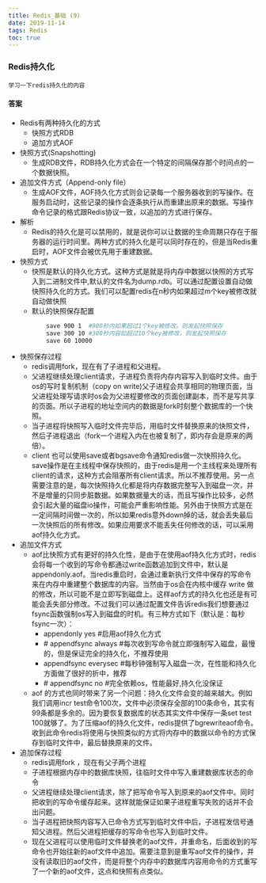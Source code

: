 ```yaml
---
title: Redis_基础 (9)
date: 2019-11-14
tags: Redis
toc: true
---
```


### Redis持久化
    学习一下redis持久化的内容

<!-- more -->

#### 答案
- Redis有两种持久化的方式
    * 快照方式RDB
    * 追加方式AOF
- 快照方式(Snapshotting)
    * 生成RDB文件，RDB持久化方式会在一个特定的间隔保存那个时间点的一个数据快照。
- 追加文件方式（Append-only file）
    * 生成AOF文件，AOF持久化方式则会记录每一个服务器收到的写操作。在服务启动时，这些记录的操作会逐条执行从而重建出原来的数据。写操作命令记录的格式跟Redis协议一致，以追加的方式进行保存。
- 解析
    * Redis的持久化是可以禁用的，就是说你可以让数据的生命周期只存在于服务器的运行时间里。两种方式的持久化是可以同时存在的，但是当Redis重启时，AOF文件会被优先用于重建数据。
- 快照方式
    * 快照是默认的持久化方式。这种方式是就是将内存中数据以快照的方式写入到二进制文件中,默认的文件名为dump.rdb。可以通过配置设置自动做快照持久化的方式。我们可以配置redis在n秒内如果超过m个key被修改就自动做快照
    * 默认的快照保存配置
        ```bash
            save 900 1  #900秒内如果超过1个key被修改，则发起快照保存
            save 300 10 #300秒内容如超过10个key被修改，则发起快照保存
            save 60 10000
        ```
- 快照保存过程
    * redis调用fork，现在有了子进程和父进程。
    * 父进程继续处理client请求，子进程负责将内存内容写入到临时文件。由于os的写时复制机制（copy on write)父子进程会共享相同的物理页面，当父进程处理写请求时os会为父进程要修改的页面创建副本，而不是写共享的页面。所以子进程的地址空间内的数据是fork时刻整个数据库的一个快照。
    * 当子进程将快照写入临时文件完毕后，用临时文件替换原来的快照文件，然后子进程退出（fork一个进程入内在也被复制了，即内存会是原来的两倍）。
    * client 也可以使用save或者bgsave命令通知redis做一次快照持久化。save操作是在主线程中保存快照的，由于redis是用一个主线程来处理所有 client的请求，这种方式会阻塞所有client请求。所以不推荐使用。另一点需要注意的是，每次快照持久化都是将内存数据完整写入到磁盘一次，并不是增量的只同步脏数据。如果数据量大的话，而且写操作比较多，必然会引起大量的磁盘io操作，可能会严重影响性能。另外由于快照方式是在一定间隔时间做一次的，所以如果redis意外down掉的话，就会丢失最后一次快照后的所有修改。如果应用要求不能丢失任何修改的话，可以采用aof持久化方式。
- 追加文件方式
    * aof比快照方式有更好的持久化性，是由于在使用aof持久化方式时，redis会将每一个收到的写命令都通过write函数追加到文件中，默认是appendonly.aof。当redis重启时，会通过重新执行文件中保存的写命令来在内存中重建整个数据库的内容。当然由于os会在内核中缓存 write 做的修改，所以可能不是立即写到磁盘上。这样aof方式的持久化也还是有可能会丢失部分修改。不过我们可以通过配置文件告诉redis我们想要通过fsync函数强制os写入到磁盘的时机。有三种方式如下（默认是：每秒fsync一次）：
        * appendonly yes #启用aof持久化方式
        * \# appendfsync always #每次收到写命令就立即强制写入磁盘，最慢的，但是保证完全的持久化，不推荐使用
        * appendfsync everysec #每秒钟强制写入磁盘一次，在性能和持久化方面做了很好的折中，推荐
        * \# appendfsync no #完全依赖os，性能最好,持久化没保证
    * aof 的方式也同时带来了另一个问题：持久化文件会变的越来越大。例如我们调用incr test命令100次，文件中必须保存全部的100条命令，其实有99条都是多余的。因为要恢复数据库的状态其实文件中保存一条set test 100就够了。为了压缩aof的持久化文件，redis提供了bgrewriteaof命令。收到此命令redis将使用与快照类似的方式将内存中的数据以命令的方式保存到临时文件中，最后替换原来的文件。
- 追加保存过程
    * redis调用fork ，现在有父子两个进程
    * 子进程根据内存中的数据库快照，往临时文件中写入重建数据库状态的命令
    * 父进程继续处理client请求，除了把写命令写入到原来的aof文件中。同时把收到的写命令缓存起来。这样就能保证如果子进程重写失败的话并不会出问题。
    * 当子进程把快照内容写入已命令方式写到临时文件中后，子进程发信号通知父进程。然后父进程把缓存的写命令也写入到临时文件。
    * 现在父进程可以使用临时文件替换老的aof文件，并重命名，后面收到的写命令也开始往新的aof文件中追加。需要注意到是重写aof文件的操作，并没有读取旧的aof文件，而是将整个内存中的数据库内容用命令的方式重写了一个新的aof文件，这点和快照有点类似。
        